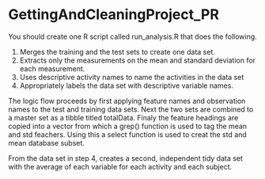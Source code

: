 # GettingAndCleaningProject_PR

You should create one R script called run_analysis.R that does the following.

  1.  Merges the training and the test sets to create one data set.
  2.  Extracts only the measurements on the mean and standard deviation for each measurement.
  3.  Uses descriptive activity names to name the activities in the data set
  4.  Appropriately labels the data set with descriptive variable names.

The logic flow proceeds by first applying feature names and observation names to the test and training data sets. Next the two sets are combined to a master set as a tibble titled totalData. Finaly the feature headings are copied into a vector from which a grep() function is used to tag the mean and std feachers. Using this a select function is used to creat the std and mean database subset. 


From the data set in step 4, creates a second, independent tidy data set with the average of each variable for each activity and each subject.